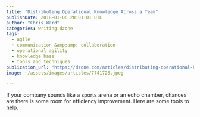 ```yaml
---
title: "Distributing Operational Knowledge Across a Team"
publishDate: 2018-01-06 20:01:01 UTC
author: "Chris Ward"
categories: writing dzone
tags:
  - agile
  - communication &amp;amp; collaboration
  - operational agility
  - knowledge base
  - tools and techniques
publication_url: "https://dzone.com/articles/distributing-operational-knowledge-across-a-team"
image: ~/assets/images/articles/7741726.jpeg

---
```

If your company sounds like a sports arena or an echo chamber, chances are there is some room for efficiency improvement. Here are some tools to help.

